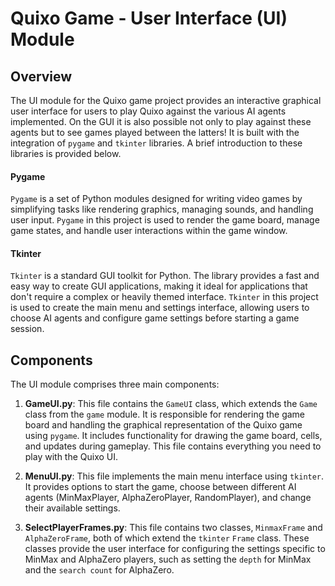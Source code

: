 # Quixo Game - User Interface (UI) Module

## Overview
The UI module for the Quixo game project provides an interactive graphical user interface for users to play Quixo against the various AI agents implemented. On the GUI it is also possible not only to play against these agents but to see games played between the latters! It is built with the integration of `pygame` and `tkinter` libraries. A brief introduction to these libraries is provided below.

#### Pygame
`Pygame` is a set of Python modules designed for writing video games by simplifying tasks like rendering graphics, managing sounds, and handling user input. `Pygame` in this project is used to render the game board, manage game states, and handle user interactions within the game window.

#### Tkinter
`Tkinter` is a standard GUI toolkit for Python. The library provides a fast and easy way to create GUI applications, making it ideal for applications that don't require a complex or heavily themed interface. `Tkinter` in this project is used to create the main menu and settings interface, allowing users to choose AI agents and configure game settings before starting a game session.


## Components
The UI module comprises three main components:

1. **GameUI.py**: This file contains the `GameUI` class, which extends the `Game` class from the `game` module. It is responsible for rendering the game board and handling the graphical representation of the Quixo game using `pygame`. It includes functionality for drawing the game board, cells, and updates during gameplay. This file contains everything you need to play with the Quixo UI.

2. **MenuUI.py**: This file implements the main menu interface using `tkinter`. It provides options to start the game, choose between different AI agents (MinMaxPlayer, AlphaZeroPlayer, RandomPlayer), and change their available settings.

3. **SelectPlayerFrames.py**: This file contains two classes, `MinmaxFrame` and `AlphaZeroFrame`, both of which extend the `tkinter` `Frame` class. These classes provide the user interface for configuring the settings specific to MinMax and AlphaZero players, such as setting the `depth` for MinMax and the `search count` for AlphaZero.

